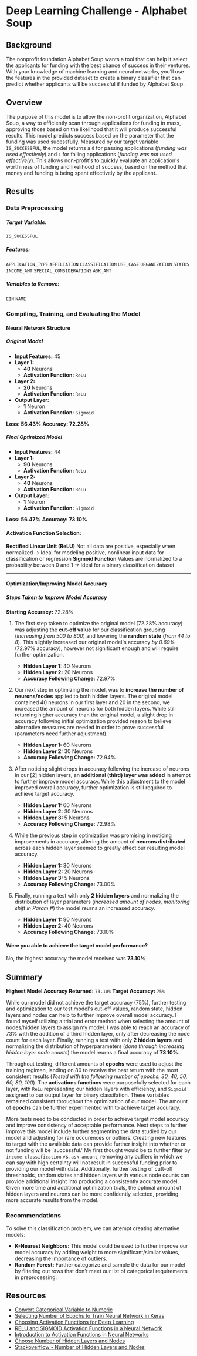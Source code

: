 # Deep Learning Challenge - Alphabet Soup
## Background
The nonprofit foundation Alphabet Soup wants a tool that can help it select the applicants for funding with the best chance of success in their ventures. With your knowledge of machine learning and neural networks, you’ll use the features in the provided dataset to create a binary classifier that can predict whether applicants will be successful if funded by Alphabet Soup.
## Overview
The purpose of this model is to allow the non-profit organization, Alphabet Soup, a way to efficiently scan through applications for funding in mass, approving those based on the likelihood that it will produce successful results. This model predicts success based on the parameter that the funding was used sucessfully. Measured by our target variable `IS_SUCCESSFUL`, the model returns a `0` for passing applications (*funding was used effectively*) and `1` for failing applications (*funding was not used effectively*). This allows non-profit's to quickly evaluate an application's worthiness of funding and likelihood of success, based on the method that money and funding is being spent effectively by the applicant.

## Results

### Data Preprocessing

##### **Target Variable:** 
 `IS_SUCESSFUL`

##### **Features:**
`APPLICATION_TYPE`
`AFFILIATION`
`CLASSIFICATION`
`USE_CASE`
`ORGANIZATION`
`STATUS`
`INCOME_AMT`
`SPECIAL_CONSIDERATIONS`
`ASK_AMT`

##### **Variables to Remove:**
`EIN`
`NAME`

### Compiling, Training, and Evaluating the Model
#### Neural Network Structure
##### **Original Model**
* **Input Features:** 45
* **Layer 1:** 
    * **40** Neurons
    * **Activation Function:** `ReLu`
* **Layer 2:** 
    * **20** Neurons
    * **Activation Function:** `ReLu`
* **Output Layer:**
    * **1** Neuron
    * **Activation Function:** `Sigmoid`

**Loss: 56.43%** 
**Accuracy: 72.28%**

##### **Final Optimized Model**
* **Input Features:** 44
* **Layer 1:** 
    * **90** Neurons
    * **Activation Function:** `ReLu`
* **Layer 2:** 
    * **40** Neurons
    * **Activation Function:** `ReLu`
* **Output Layer:**
    * **1** Neuron
    * **Activation Function:** `Sigmoid`

**Loss: 56.47%** 
**Accuracy: 73.10%**

#### Activation Function Selection:
**Rectified Linear Unit (ReLU)**
Not all data are positive, especially when normalized
→ Ideal for modeling positive, nonlinear input data for classification or regression
**Sigmoid Function**
Values are normalized to a probability between 0 and 1
→ Ideal for a binary classification dataset

-------

#### Optimization/Improving Model Accuracy

##### Steps Taken to Improve Model Accuracy
**Starting Accuracy:** 72.28%
1. The first step taken to optimize the original model (72.28% accuracy) was adjusting the **cut-off value** for our classification grouping (*increasing from 500 to 800*) and lowering the **random state** (*from 44 to 8*). This slightly increased our original model's accuracy *by 0.69%* (72.97% accuracy), however not significant enough and will require further optimization. 
    * **Hidden Layer 1:** 40 Neurons
    * **Hidden Layer 2:** 20 Neurons
    * **Accuracy Following Change:** 72.97%
2. Our next step in optimizing the model, was to **increase the number of neurons/nodes** applied to both hidden layers. The original model contained 40 neurons in our first layer and 20 in the second, we increased the amount of neurons for both hidden layers. While still returning higher accuracy than the original model, a slight drop in accuracy following initial optimization provided reason to believe alternative measures are needed in order to prove successful (parameters need further adjustment).
    * **Hidden Layer 1:** 60 Neurons
    * **Hidden Layer 2:** 30 Neurons
    * **Accuracy Following Change:** 72.94%

3. After noticing slight drops in accuracy following the increase of neurons in our [2] hidden layers, an **additional (third) layer was added** in attempt to further improve model accuracy. While this adjustment to the model improved overall accuracy, further optimization is still required to achieve target accuracy.
    * **Hidden Layer 1:** 60 Neurons
    * **Hidden Layer 2:** 30 Neurons
    * **Hidden Layer 3:** 5 Neurons
    * **Accuracy Following Change:** 72.98%

4. While the previous step in optimization was promising in noticing improvements in accuracy, altering the amount of **neurons distributed** across each hidden layer seemed to greatly effect our resulting model accuracy.
    * **Hidden Layer 1:** 30 Neurons
    * **Hidden Layer 2:** 20 Neurons
    * **Hidden Layer 3:** 5 Neurons
    * **Accuracy Following Change:** 73.00%

5. Finally, running a test with only **2 hidden layers** and normalizing the distribution of layer parameters (*increased amount of nodes, monitoring shift in Param #*) the model reurns an increased accuracy.
    * **Hidden Layer 1:** 90 Neurons
    * **Hidden Layer 2:** 40 Neurons
    * **Accuracy Following Change:** 73.10%


#### Were you able to achieve the target model performance?
No, the highest accuracy the model received was **73.10%**


## Summary
**Highest Model Accuracy Returned:** `73.10%` 
**Target Accuracy:** `75%`

While our model did not achieve the target accuracy (75%), further testing and optimization to our test model's cut-off values, random state, hidden layers and nodes can help to further improve overall model accuracy. I found myself utilizing a trial and error method when selecting the amount of nodes/hidden layers to assign my model. I was able to reach an accuracy of 73% with the addition of a third hidden layer, only after decreasing the node count for each layer. Finally, running a test with only **2 hidden layers** and normalizing the distribution of hyperparameters (*done through increasing hidden layer node counts*) the model reurns a final accuracy of **73.10%**. 

Throughout testing, different amounts of **epochs** were used to adjust the training regimen, landing on 80 to receive the best return with the most consistent results (*Tested with the following number of epochs: 30, 40, 50, 60, 80, 100*). The **activations functions** were purposefully selected for each layer, with `ReLu` representing our hidden layers with efficiency, and `Sigmoid` assigned to our output layer for binary classifation. These variables remained consistent throughout the optimization of our model. The amount of **epochs** can be further experimented with to achieve target accuracy.

More tests need to be conducted in order to achieve target model accuracy and improve consistency of acceptable performance. Next steps to further improve this model include further segmenting the data studied by our model and adjusting for rare occurences or outliers. Creating new features to target with the available data can provide further insight into whether or not funding will be 'successful.' My first thought would be to further filter by `income classification` vs. `ask amount`, removing any outliers in which we can say with high certainty will not result in successful funding prior to providing our model with data. Additionally, further testing of cutt-off threshholds, random states and hidden layers with various node counts can provide additional insight into producing a consistently accurate model. Given more time and additional optimization trials, the optimal amount of hidden layers and neurons can be more confidently selected, providing more accurate results from the model.

### Recommendations
To solve this classification problem, we can attempt creating alternative models:
* **K-Nearest Neighbors:** This model could be used to further improve our model accuracy by adding weight to more significant/similar values, decreasing the importance of outliers.
 * **Random Forest:** Further categorize and sample the data for our model by filtering out rows that don't meet our list of categorical requirements in preprocessing.


## Resources
* [Convert Categorical Variable to Numeric](https://www.geeksforgeeks.org/how-to-convert-categorical-variable-to-numeric-in-pandas/)
* [Selecting Number of Epochs to Train Neural Network in Keras](https://www.geeksforgeeks.org/choose-optimal-number-of-epochs-to-train-a-neural-network-in-keras/)
* [Choosing Activation Functions for Deep Learning](https://machinelearningmastery.com/choose-an-activation-function-for-deep-learning/)
* [RELU and SIGMOID Activation Functions in a Neural Network](https://www.shiksha.com/online-courses/articles/relu-and-sigmoid-activation-function/#Sigmoid-vs-ReLU-Activation-Function:)
* [Introduction to Activation Functions in Neural Networks](https://www.datacamp.com/tutorial/introduction-to-activation-functions-in-neural-networks)
* [Choose Number of Hidden Layers and Nodes](https://stats.stackexchange.com/questions/181/how-to-choose-the-number-of-hidden-layers-and-nodes-in-a-feedforward-neural-netw)
* [Stackoverflow - Number of Hidden Layers and Nodes](https://stackoverflow.com/questions/55760636/decide-how-many-layers-and-neurons-to-set-in-an-ann)